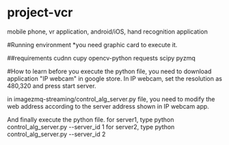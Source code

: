 # project-vcr
mobile phone, vr application, android/iOS, hand recognition application

#Running environment
*you need graphic card to execute it.

##requirements
cudnn
cupy
opencv-python
requests
scipy
pyzmq

#How to learn
before you execute the python file, you need to download application "IP webcam" in google store.
In IP webcam, set the resolution as 480,320 and press start server.

in imagezmq-streaming/control_alg_server.py file, you need to modify the web address according to the server address shown in IP webcam app.

And finally execute the python file.
for server1, type python control_alg_server.py --server_id 1 
for server2, type python control_alg_server.py --server_id 2 

